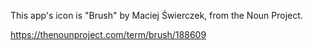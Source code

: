 
This app's icon is "Brush" by Maciej Świerczek, from the Noun Project.

https://thenounproject.com/term/brush/188609